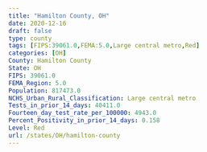 ```yaml
---
title: "Hamilton County, OH"
date: 2020-12-16
draft: false
type: county
tags: [FIPS:39061.0,FEMA:5.0,Large central metro,Red]
categories: [OH]
County: Hamilton County
State: OH
FIPS: 39061.0
FEMA_Region: 5.0
Population: 817473.0
NCHS_Urban_Rural_Classification: Large central metro
Tests_in_prior_14_days: 40411.0
Fourteen_day_test_rate_per_100000: 4943.0
Percent_Positivity_in_prior_14_days: 0.158
Level: Red
url: /states/OH/hamilton-county
---
```



